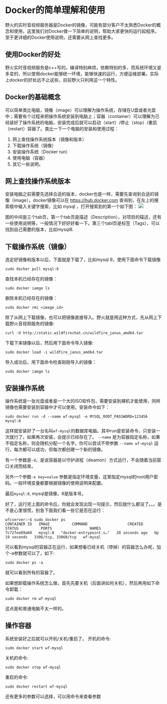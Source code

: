 # Docker的简单理解和使用
野火的实时音视频服务器是Docker的镜像，可能有部分客户不太熟悉Docker的概念和使用，这里我们对Docker做一下简单的说明，帮助大家更快的运行起程序。至于更详细的Docker使用说明，还需要从网上查找更多。

## 使用Docker的好处
野火实时音视频服务是c++写的，编译特别麻烦，依赖特别的多，而系统环境又是多变的，所以使用docker能够统一环境，能够快速的运行，方便运维部署。实际上docker的好处远不止这些，目前野火只利用这一个特性。

## Docker的基础概念
可以简单类比电脑，镜像（image）可以理解为操作系统，存储在U盘或者光盘中；需要有个过程来把操作系统安装到电脑上；容器（container）可以理解为已经装好了操作系统的电脑，安装完成后就可以启动（start）/停止（stop）/重启（restart）容器了。类比一下一个电脑的安装和使用过程：
1. 网上查找操作系统版本（镜像和版本）
2. 下载操作系统（镜像）
3. 安装操作系统（Docker run）
4. 使用电脑（容器）
5. 其它一些说明。

## 网上查找操作系统版本
安装电脑之前需要先选择合适的版本，docker也是一样，需要先查询到合适的镜像（image），docker镜像可以在 https://hub.docker.com 查询到，在左上的搜索框中输入关键字搜索，比如 mysql ，打开搜索到的第一个如下图：
![](./docker_hub.png)

图的中间是三个tab页，第一个tab页是描述（Description），对项目的描述，还有一些使用说明等，一般情况下好好好看一下。第三个tabl页是标签（Tags），可以找到自己需要的版本，比如mysql8.

## 下载操作系统（镜像）
选定好镜像和版本以后，下面就是下载了，比如mysql 8，使用下面命令下载镜像
```
sudo docker pull mysql:8
```

查找本机已经存在的镜像：
```
sudo docker iamge ls
```

删除本机已经存在的镜像：
```
sudo docker rmi <image_id>
```

除了从网上下载镜像，也可以把镜像直接导入。野火就是用这种方式，先从网上下载野火音视频服务的镜像:
```
curl -O http://static.wildfirechat.cn/wildfire_janus_amd64.tar
```

下载下来镜像以后，然后用下面命令导入镜像:
```
sudo docker load -i wildfire_janus_amd64.tar
```

导入成功后，用下面命令检查刚刚导入的镜像：
```
sudo docker iamge ls
```

## 安装操作系统
操作系统是一张光盘或者是一个大的ISO软件包，需要安装到裸机才能使用，同样镜像也需要安装到容器中才可以使用，安装命令如下：
```
sudo docker run -d --name wf-mysql -e MYSQL_ROOT_PASSWORD=123456 mysql:8
```

这样就安装好了一台名叫```wf-mysql```的数据库电脑。其中run是安装命令，只安装一次就行了，如果再次安装，会提示已经存在了。 ```--name``` 是为容器指定名称，如果不指定名称，则会随机分配一个名字。你可以尝试不带参数 ```--name wf-mysql``` 运行，每次都可以成功，但每次都创建一个新的镜像。

有一个参数是```-d```，是说容器是以守护进程（deamon）方式运行，不会随着当前窗口关闭而结束。

另外一个参数``` -e key=value ``` 参数是指定环境变量，这里指定mysql的root用户密码。一般环境变量都要根据镜像的使用说明来配置。

最后```mysql:8```, mysql是镜像，8是版本号。

好了，运行完上面的命令后，你就会发现出现一句提示，然后就什么都没了。。。是不是心里很慌，别急下面我们看一些它是否在运行：
```
wfcserver:~$ sudo docker ps
CONTAINER ID   IMAGE          COMMAND                  CREATED          STATUS          PORTS                 NAMES
7c72fee89a60   mysql:8   "docker-entrypoint.s…"   20 seconds ago   Up 19 seconds   3306/tcp, 33060/tcp   wf-mysql
```
可以看到mysql的容器正在运行，如果想看已经关机（停掉）的容器怎么办呢，加个-a参数就可以了，如下:
```
sudo docker ps -a
```
就可以看到所有的容器了。

如果想卸载操作系统怎么做，首先先要关机（后面讲如何关机），然后再用如下命令卸载：
```
sudo docker rm wf-mysql
```
这点是和普通电脑不太一样的。

## 操作容器
系统安装好之后就可以开机/关机/重启了。
开机的命令:
```
sudo docker start wf-mysql
```

关机的命令:
```
sudo docker stop wf-mysql
```

重启的命令:
```
sudo docker restart wf-mysql
```

还有更多的参数可以选择，可以用命令来查看参数
